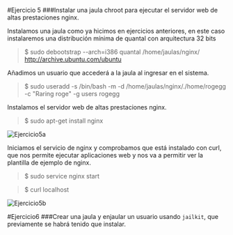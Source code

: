 
#Ejercicio 5
###Instalar una jaula chroot para ejecutar el servidor web de altas prestaciones nginx.

Instalamos una jaula como ya hicimos en ejercicios anteriores, en este caso instalaremos una distribución mínima de quantal con arquitectura 32 bits

>$ sudo debootstrap --arch=i386 quantal /home/jaulas/nginx/ http://archive.ubuntu.com/ubuntu



Añadimos un usuario que accederá a la jaula al ingresar en el sistema.

>$ sudo useradd -s /bin/bash -m -d /home/jaulas/nginx/./home/rogegg -c "Raring roge" -g users rogegg



Instalamos el servidor web de altas prestaciones nginx.

>$ sudo apt-get install nginx

![Ejercicio5a](https://raw.github.com/rogegg/IV-GII-13-14/master/Tema2/capturas/ejercicio5a.png)

Iniciamos el servicio de nginx y comprobamos que está instalado con curl, que nos permite ejecutar aplicaciones web y nos va a permitir ver la plantilla de ejemplo de nginx.

>$ sudo service nginx start

>$ curl localhost


![Ejercicio5b](https://raw.github.com/rogegg/IV-GII-13-14/master/Tema2/capturas/ejercicio5b.png)



#Ejercicio6
###Crear una jaula y enjaular un usuario usando `jailkit`, que previamente se habrá tenido que instalar.






